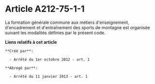 # Article A212-75-1-1

La formation générale commune aux métiers d'enseignement, d'encadrement et d'entraînement des sports de montagne est
organisée suivant les modalités définies par le présent code.

**Liens relatifs à cet article**

	**Créé par**:

	  - Arrêté du 1er octobre 2012 - art. 1

	**Abrogé par**:

	  - Arrêté du 11 janvier 2013 - art. 1
